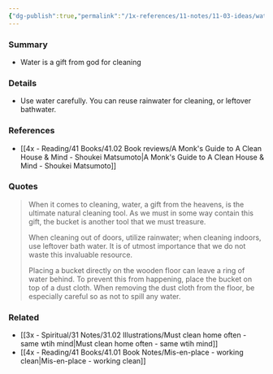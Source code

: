 ```yaml
---
{"dg-publish":true,"permalink":"/1x-references/11-notes/11-03-ideas/water-is-the-ultimate-cleaning-tool/","title":"Water is the ultimate cleaning tool","created":"2025-01-13T09:00:24.923+03:00","updated":"2025-01-14T20:05:25.144+03:00"}
---
```



### Summary
- Water is a gift from god for cleaning

### Details
- Use water carefully. You can reuse rainwater for cleaning, or leftover bathwater.

### References
- [[4x - Reading/41 Books/41.02 Book reviews/A Monk's Guide to A Clean House & Mind - Shoukei Matsumoto\|A Monk's Guide to A Clean House & Mind - Shoukei Matsumoto]]

### Quotes
> When it comes to cleaning, water, a gift from the heavens, is the ultimate natural cleaning tool. As we must in some way contain this gift, the bucket is another tool that we must treasure.
>
> When cleaning out of doors, utilize rainwater; when cleaning indoors, use leftover bath water. It is of utmost importance that we do not waste this invaluable resource.
>
> Placing a bucket directly on the wooden floor can leave a ring of water behind. To prevent this from happening, place the bucket on top of a dust cloth. When removing the dust cloth from the floor, be especially careful so as not to spill any water.


### Related
- [[3x - Spiritual/31 Notes/31.02 Illustrations/Must clean home often - same wtih mind\|Must clean home often - same wtih mind]]
- [[4x - Reading/41 Books/41.01 Book Notes/Mis-en-place - working clean\|Mis-en-place - working clean]]